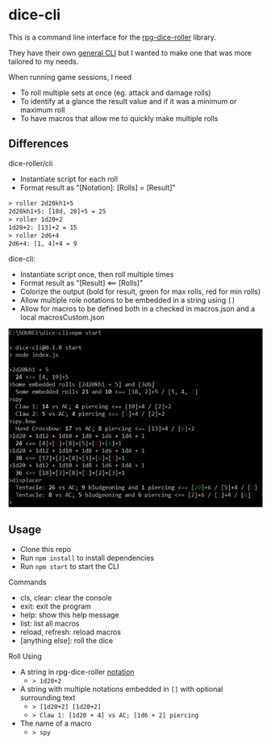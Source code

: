 # dice-cli

This is a command line interface for the [rpg-dice-roller](https://github.com/dice-roller/rpg-dice-roller) library.

They have their own [general CLI](https://github.com/dice-roller/cli) but I wanted to make one that was more tailored to my needs.

When running game sessions, I need
- To roll multiple sets at once (eg. attack and damage rolls)
- To identify at a glance the result value and if it was a minimum or maximum roll
- To have macros that allow me to quickly make multiple rolls

## Differences

dice-roller/cli
- Instantiate script for each roll
- Format result as "[Notation]: [Rolls] = [Result]"
```console
> roller 2d20kh1+5
2d20kh1+5: [18d, 20]+5 = 25
> roller 1d20+2
1d20+2: [13]+2 = 15
> roller 2d6+4
2d6+4: [1, 4]+4 = 9
```

dice-cli:
- Instantiate script once, then roll multiple times
- Format result as "[Result] <== [Rolls]"
- Colorize the output (bold for result, green for max rolls, red for min rolls)
- Allow multiple role notations to be embedded in a string using `[]`
- Allow for macros to be defined both in a checked in macros.json and a local macrosCustom.json

![OutputColors](readme_images/OutputColors.png)

## Usage

- Clone this repo
- Run `npm install` to install dependencies
- Run `npm start` to start the CLI

Commands
- cls, clear: clear the console
- exit: exit the program
- help: show this help message
- list: list all macros
- reload, refresh: reload macros
- [anything else]: roll the dice

Roll Using
- A string in rpg-dice-roller [notation](https://dice-roller.github.io/documentation/guide/notation/)
  - `> 1d20+2`
- A string with multiple notations embedded in `[]` with optional surrounding text
  - `> [1d20+2] [1d20+2]`
  - `> Claw 1: [1d20 + 4] vs AC; [1d6 + 2] piercing`
- The name of a macro
  - `> spy`
